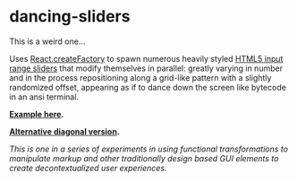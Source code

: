 # dancing-sliders
This is a weird one...

Uses [React.createFactory](https://facebook.github.io/react/blog/2014/10/14/introducing-react-elements.html) to spawn numerous heavily styled [HTML5 input range sliders](https://developer.mozilla.org/en-US/docs/Web/HTML/Element/input) that modify themselves in parallel: greatly varying in number and in the process repositioning along a grid-like pattern with a slightly randomized offset, appearing as if to dance down the screen like bytecode in an ansi terminal.

**[Example here](http://sretaeper.ucoz.com/dancing-sliders/index.html).**

**[Alternative diagonal version](http://sretaeper.ucoz.com/dancing-sliders/index_diagonal.html).**

*This is one in a series of experiments in using functional transformations to manipulate markup and other traditionally design based GUI elements to create decontextualized user experiences.*
